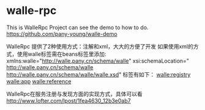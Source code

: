 # walle-rpc
This is WalleRpc Project
can see the demo to how to do.
https://github.com/pany-young/walle-demo


WalleRpc 提供了2种使用方式：注解和xml，大大的方便了开发
如果使用xml的方式，使用walle标签需在beans标签里添加:
xmlns:walle="http://walle.pany.cn/schema/walle"
xsi:schemaLocation="
http://walle.pany.cn/schema/walle
http://walle.pany.cn/schema/walle/walle.xsd"
标签有如下：
<walle:registry>
<walle:app>
<walle:reference>



WalleRpc在服务注册与发现方面的实现方式，具体可以看
http://www.lofter.com/lpost/1fea4630_12b3e0ab7

